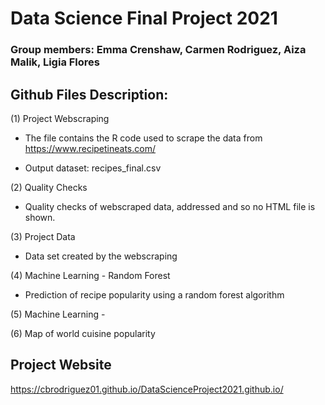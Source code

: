 # Data Science Final Project 2021

###  **Group members:** Emma Crenshaw, Carmen Rodriguez, Aiza Malik, Ligia Flores


## Github Files Description:

(1) Project Webscraping
  
   - The file contains the R code used to scrape the data from https://www.recipetineats.com/ 
    
   - Output dataset: recipes_final.csv
         
     
(2) Quality Checks 
  
  - Quality checks of webscraped data, addressed and so no HTML file is shown.
  
(3) Project Data
  
  - Data set created by the webscraping
  
(4) Machine Learning - Random Forest
  
  - Prediction of recipe popularity using a random forest algorithm
  
(5) Machine Learning - 
  
(6) Map of world cuisine popularity

  
## Project Website

https://cbrodriguez01.github.io/DataScienceProject2021.github.io/





  
